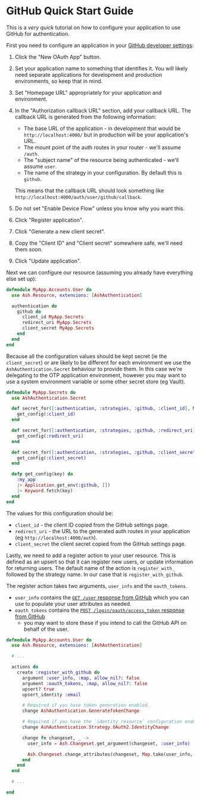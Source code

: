 # GitHub Quick Start Guide

This is a _very quick_ tutorial on how to configure your application to use
GitHub for authentication.

First you need to configure an application in your [GitHub developer
settings](https://github.com/settings/developers):

  1. Click the "New OAuth App" button.
  2. Set your application name to something that identifies it.  You will likely
     need separate applications for development and production environments, so
     keep that in mind.
  3. Set "Homepage URL" appropriately for your application and environment.
  4. In the "Authorization callback URL" section,  add your callback URL.  The
     callback URL is generated from the following information:
      - The base URL of the application - in development that would be
        `http://localhost:4000/` but in production will be your application's
        URL.
      - The mount point of the auth routes in your router - we'll assume
        `/auth`.
      - The "subject name" of the resource being authenticated - we'll assume `user`.
      - The name of the strategy in your configuration.  By default this is
        `github`.

     This means that the callback URL should look something like
     `http://localhost:4000/auth/user/github/callback`.
  5. Do not set "Enable Device Flow" unless you know why you want this.
  6. Click "Register application".
  7. Click "Generate a new client secret".
  8. Copy the "Client ID" and "Client secret" somewhere safe, we'll need them
     soon.
  9. Click "Update application".

Next we can configure our resource (assuming you already have everything else
set up):

```elixir
defmodule MyApp.Accounts.User do
  use Ash.Resource, extensions: [AshAuthentication]

  authentication do
    github do
      client_id MyApp.Secrets
      redirect_uri MyApp.Secrets
      client_secret MyApp.Secrets
    end
  end
end
```

Because all the configuration values should be kept secret (ie the
`client_secret`) or are likely to be different for each environment we use the
`AshAuthentication.Secret` behaviour to provide them. In this case we're
delegating to the OTP application environment, however you may want to use a
system environment variable or some other secret store (eg Vault).

```elixir
defmodule MyApp.Secrets do
  use AshAuthentication.Secret

  def secret_for([:authentication, :strategies, :github, :client_id], MyApp.Accounts.User, _) do
    get_config(:client_id)
  end

  def secret_for([:authentication, :strategies, :github, :redirect_uri], MyApp.Accounts.User, _) do
    get_config(:redirect_uri)
  end

  def secret_for([:authentication, :strategies, :github, :client_secret], MyApp.Accounts.User, _) do
    get_config(:client_secret)
  end

  defp get_config(key) do
    :my_app
    |> Application.get_env(:github, [])
    |> Keyword.fetch(key)
  end
end
```

The values for this configuration should be:

  * `client_id` - the client ID copied from the GitHub settings page.
  * `redirect_uri` - the URL to the generated auth routes in your application
    (eg `http://localhost:4000/auth`).
  * `client_secret` the client secret copied from the GitHub settings page.

Lastly, we need to add a register action to your user resource.  This is defined
as an upsert so that it can register new users, or update information for
returning users.  The default name of the action is `register_with_` followed by
the strategy name.  In our case that is `register_with_github`.

The register action takes two arguments, `user_info` and the `oauth_tokens`.
  - `user_info` contains the [`GET /user` response from
    GitHub](https://docs.github.com/en/rest/users/users?apiVersion=2022-11-28#get-the-authenticated-user)
    which you can use to populate your user attributes as needed.
  - `oauth_tokens` contains the [`POST /login/oauth/access_token` response from
    GitHub](https://docs.github.com/en/developers/apps/building-oauth-apps/authorizing-oauth-apps#response)
    - you may want to store these if you intend to call the GitHub API on behalf
    of the user.

```elixir
defmodule MyApp.Accounts.User do
  use Ash.Resource, extensions: [AshAuthentication]

  # ...

  actions do
    create :register_with_github do
      argument :user_info, :map, allow_nil?: false
      argument :oauth_tokens, :map, allow_nil?: false
      upsert? true
      upsert_identity :email

      # Required if you have token generation enabled.
      change AshAuthentication.GenerateTokenChange

      # Required if you have the `identity_resource` configuration enabled.
      change AshAuthentication.Strategy.OAuth2.IdentityChange

      change fn changeset, _ ->
        user_info = Ash.Changeset.get_argument(changeset, :user_info)

        Ash.Changeset.change_attributes(changeset, Map.take(user_info, ["email"]))
      end
    end
  end

  # ...

end
```

